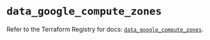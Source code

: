 # `data_google_compute_zones`

Refer to the Terraform Registry for docs: [`data_google_compute_zones`](https://registry.terraform.io/providers/hashicorp/google/6.27.0/docs/data-sources/compute_zones).

